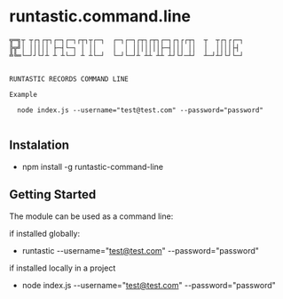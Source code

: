 # runtastic.command.line



```
╦═╗┬ ┬┌┐┌┬┐┌─┐┌─┐┌┬┐┬┌─┐  ┌─┐┌─┐┌┬┐┌┬┐┌─┐┌┐┌┌┬┐  ┬  ┬┌┐┌┌─┐
╠╦╝│ │││││ ├─┤└─┐ │ ││    │  │ │││││││├─┤│││ ││  │  ││││├┤ 
╩╚═└─┘┘└┘┴ ┴ ┴└─┘ ┴ ┴└─┘  └─┘└─┘┴ ┴┴ ┴┴ ┴┘└┘─┴┘  ┴─┘┴┘└┘└─┘


RUNTASTIC RECORDS COMMAND LINE

Example

  node index.js --username="test@test.com" --password="password" 


```

## Instalation

- npm install -g runtastic-command-line

## Getting Started

The module can be used as a command line:

if installed globally:
-   runtastic --username="test@test.com" --password="password" 

if installed locally in a project
-   node index.js --username="test@test.com" --password="password" 
